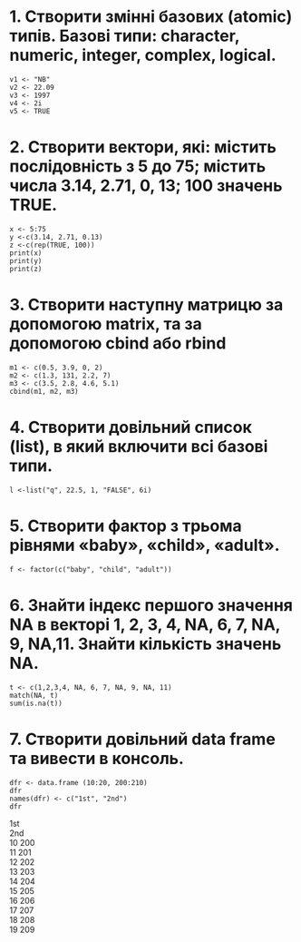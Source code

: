 # 1. Створити змінні базових (atomic) типів. Базові типи: character, numeric, integer, complex, logical.
```{r}
v1 <- "NB"
v2 <- 22.09
v3 <- 1997
v4 <- 2i
v5 <- TRUE
```
# 2. Створити вектори, які: містить послідовність з 5 до 75; містить числа 3.14, 2.71, 0, 13; 100 значень TRUE.
```{r}
x <- 5:75
y <-c(3.14, 2.71, 0.13)
z <-c(rep(TRUE, 100))
print(x)
print(y)
print(z)
```
# 3. Створити наступну матрицю за допомогою matrix, та за допомогою cbind або rbind
```{r}
m1 <- c(0.5, 3.9, 0, 2)
m2 <- c(1.3, 131, 2.2, 7)
m3 <- c(3.5, 2.8, 4.6, 5.1)
cbind(m1, m2, m3)
```
# 4. Створити довільний список (list), в який включити всі базові типи.
```{r}
l <-list("q", 22.5, 1, "FALSE", 6i)
```
# 5. Створити фактор з трьома рівнями «baby», «child», «adult».
```{r}
f <- factor(c("baby", "child", "adult"))
```
# 6. Знайти індекс першого значення NA в векторі 1, 2, 3, 4, NA, 6, 7, NA, 9, NA,11. Знайти кількість значень NA.
```{r}
t <- c(1,2,3,4, NA, 6, 7, NA, 9, NA, 11)
match(NA, t)
sum(is.na(t))
```
# 7. Створити довільний data frame та вивести в консоль.
```{r}
dfr <- data.frame (10:20, 200:210)
dfr
names(dfr) <- c("1st", "2nd")
dfr
```
1st  
2nd  
10 200  
11 201  
12 202  
13 203  
14 204  
15 205  
16 206  
17 207  
18 208  
19 209  
